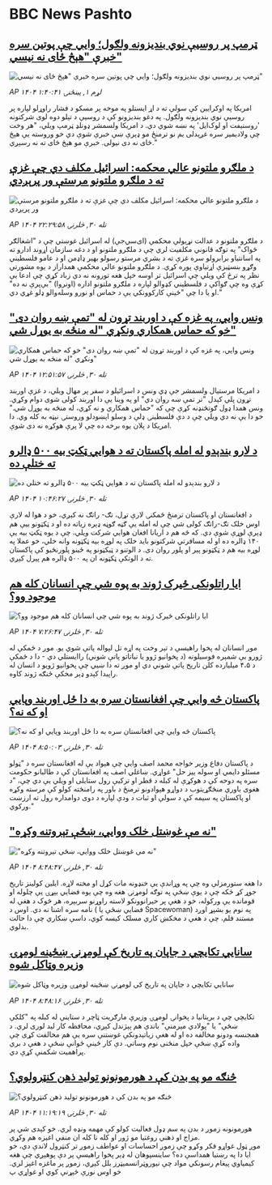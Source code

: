 # BBC News Pashto## [ټرمپ پر روسیې نوي بندیزونه ولګول؛ وايي‌ چې پوتین سره خبرې "هېڅ ځای نه نیسي"](https://www.bbc.com/pashto/articles/c8x18lejn5jo?at_medium=RSS&at_campaign=rss?at_campaign=githubrss)![ټرمپ پر روسیې نوي بندیزونه ولګول؛ وايي‌ چې پوتین سره خبرې "هېڅ ځای نه نیسي"](https://ichef.bbci.co.uk/ace/ws/240/cpsprodpb/a4ac/live/8950e390-afb0-11f0-8d08-1b665d660a89.png)_AP ۱۴۰۴ لړم ۱, پينځنۍ ۱:۴۰:۴۱_امریکا په اوکرايين کې سولې ته د اړ ایستلو په موخه پر مسکو د فشار راوړلو لپاره پر روسیې نوي بندیزونه ولګول. په دغو بندیزونو کې د روسیې د تېلو دوه لوی شرکتونه 'روسنیفت او لوک‌ایل' په نښه شوي دي.
د امریکا ولسمشر ډونلډ ټرمپ ویلي، "هر وخت چې ولادیمیر سره غږېدلی یم نو ترمنځ مو ډېرې ښې خبرې شوې دي خو وروسته یې هېڅ ځای نه دی نیولی. خبرې مو هېڅ ځای ته نه رسېږي."## [د ملګرو ملتونو عالي محکمه: اسرائيل مکلف دي چې غزې ته د ملګرو ملتونو مرستې ور پرېږدي](https://www.bbc.com/pashto/articles/c397v3xzzwzo?at_medium=RSS&at_campaign=rss?at_campaign=githubrss)![د ملګرو ملتونو عالي محکمه: اسرائيل مکلف دي چې غزې ته د ملګرو ملتونو مرستې ور پرېږدي](https://ichef.bbci.co.uk/ace/ws/240/cpsprodpb/9870/live/492e9470-af96-11f0-ba75-093eca1ac29b.jpg)_AP ۱۴۰۴ تله ۳۰, څلرنۍ ۲۲:۲۹:۵۸_د ملګرو ملتونو د عدالت نړیولې محکمې (ای‌سي‌جې) له اسرائيل غوښتي چې د "اشغالګر ځواک" په توګه قانوني مکلفیت لري چې د ملګرو ملتونو او د دغه سازمان اړوند ادارو ته په اسانتیاو برابرولو سره غزې ته د بشري‌ مرستو رسولو بهیر ډاډمن او د عامو فلسطیني وګړو بنسټيزې اړتیاوې پوره کړي.
د ملګرو ملتونو عالي محکمې همداراز د یوه مشورتي نظر په ترڅ کې ویلي چې اسرائيل تر اوسه خپل هغه تورونه نه دي زباد کړي چې ادعا یې کړې وه چې ګواکې د فلسطیني کډوالو لپاره د ملګرو ملتونو اداره (اونروا)‌ "بې‌پرې نه ده" او یا دا چې "ځینې کارکوونکي یې د حماس او نورو وسله‌والو ډلو غړي دي."## [ونس وايي، په غزه کې د اوربند تړون له "تمې ښه روان دی" خو که حماس همکاري ونکړي "له منځه به يوړل شي"](https://www.bbc.com/pashto/articles/cp8eyj1qd4lo?at_medium=RSS&at_campaign=rss?at_campaign=githubrss)![ونس وايي، په غزه کې د اوربند تړون له "تمې ښه روان دی" خو که حماس همکاري ونکړي "له منځه به يوړل شي"](https://ichef.bbci.co.uk/ace/ws/240/cpsprodpb/7a0c/live/025f6c40-aebf-11f0-ba75-093eca1ac29b.jpg)_AP ۱۴۰۴ تله ۳۰, څلرنۍ ۱۲:۵۱:۵۷_د امریکا مرستيال ولسمشر جې ډي ونس د اسرائیلو د سفر پر مهال ويلي، د غزې اوربند تړون پلي کېدل "تر تمې ښه روان دي" او په وينا یې دا اوربند کولی شوی دوام وکړي. ونس همدا ډول ګوتڅنډنه کړې چې که "حماس همکاري و نه کړي، له منځه به يوړل شي." خو دا یې نه دي ويلي چې د دې فلسطينۍ ډلې د وسلو اېښودلو وروستۍ نېټه به کله وي. دا امریکا د پلان يوه برخه ده چې لا پرې هوکړه نه دی شوې.## [ د لارو بندېدو له امله پاکستان ته د هوايي ټکټ بیه ۵۰۰ ‌ډالرو ته ختلې ده](https://www.bbc.com/pashto/articles/cz91nqp1n5qo?at_medium=RSS&at_campaign=rss?at_campaign=githubrss)![ د لارو بندېدو له امله پاکستان ته د هوايي ټکټ بیه ۵۰۰ ‌ډالرو ته ختلې ده](https://ichef.bbci.co.uk/ace/ws/240/cpsprodpb/466c/live/d56f8800-af31-11f0-b2a1-6f537f66f9aa.jpg)_AP ۱۴۰۴ تله ۳۰, څلرنۍ ۱۰:۴۶:۲۷_د افغانستان او پاکستان ترمنځ ځمکنۍ لارې تړل، تګ- راتګ نه کېږي، خو د هوا له لارې اوس خلک تګ-راتګ کولی شي چې له امله یې ګڼه ګوڼه ډېره زیاته ده او د ټکټونو بیې هم ډېرې لوړې شوې دي.
که څه هم د اریانا افغان هوايي شرکت ویلي، چې د یوه ټکټ بیه یې ۱۴۰ ډالره ده او له مسافرتي شرکتونو باید خلک په لوړه بیه ټکټونه وانه خلي، خو عملا په لوړه بیه هم د ټکټونو پېر او پلور روان دی.
د الوتنو د ټیکټونو په‌ ځینو پلورنځیو کې پاکستان ته د الوتکې ټکټونه ان په ۵۰۰ ډالره هم پېرل کېږي.## [ایا راتلونکی ځیرک ژوند به پوه شي چې انسانان کله هم موجود وو؟](https://www.bbc.com/pashto/articles/cr432d14xgeo?at_medium=RSS&at_campaign=rss?at_campaign=githubrss)![ایا راتلونکی ځیرک ژوند به پوه شي چې انسانان کله هم موجود وو؟](https://ichef.bbci.co.uk/ace/ws/240/cpsprodpb/db95/live/6d542350-af15-11f0-aa13-0b0479f6f42a.jpg)_AP ۱۴۰۴ تله ۳۰, څلرنۍ ۷:۲۶:۴۷_موږ انسانان له پخوا راهیسې د تېر وخت په اړه تل لېواله پاتې شوي یو.
موږ د ځمکې له ژورو بې شمېره فوسیلونه (د پخوانیو ژوو یا نباتاتو پاتې شوني) راایستلي دي - دا د ځمکې د ۴،۵ میلیارده کلن تاریخ پاتې شوني دي او موږ ته دا ښيي چې پخوانیو ژويو د انسان له راپیدا کېدو ډېر مخکې څنګه ژوند کاوه.## [پاکستان څه وايي چې افغانستان سره به دا ځل اوربند وپايي او که نه؟](https://www.bbc.com/pashto/articles/c2lpjndjz5qo?at_medium=RSS&at_campaign=rss?at_campaign=githubrss)![پاکستان څه وايي چې افغانستان سره به دا ځل اوربند وپايي او که نه؟](https://ichef.bbci.co.uk/ace/ws/240/cpsprodpb/937d/live/36921320-ae68-11f0-aa13-0b0479f6f42a.jpg)_AP ۱۴۰۴ تله ۳۰, څلرنۍ ۸:۵۰:۰۳_د پاکستان دفاع وزیر خواجه محمد اصف وايي چې هېواد یې له افغانستان سره د "ټولو مسئلو دایمي او سوله ‌ييز حل" غواړي.
ښاغلي اصف په افغانستان کې د طالبانو حکومت سره په دوحه کې د هوکړې له کبله د قطر او ترکیې رول ستایلی او ویلي یې دي چې، "د هغوی باوري منځګړیتوب د دواړو هېوادونو ترمنځ د باور په رامنځته کولو کې مرسته وکړه او پاکستان په سیمه کې د سولې او ثبات د ودې لپاره د دوی دوامداره رول ته ارزښت ورکوي."## [ "نه مې غوښتل خلک ووایي، ښځې تېروتنه وکړه"](https://www.bbc.com/pashto/articles/cq83yx59p9jo?at_medium=RSS&at_campaign=rss?at_campaign=githubrss)![ "نه مې غوښتل خلک ووایي، ښځې تېروتنه وکړه"](https://ichef.bbci.co.uk/ace/ws/240/cpsprodpb/3c2a/live/078c3f40-ae6f-11f0-b2a1-6f537f66f9aa.jpg)_AP ۱۴۰۴ تله ۳۰, څلرنۍ ۸:۴۸:۴۷_دا هغه ستورمزلې وه چې په وړاندې یې خنډونه مات کړل او مخته لاړه.
ایلین کولینز تاریخ جوړ کړ ځکه چې د یوې ښځې په توګه لومړنۍ هغه وه چې یوه فضايي بېړۍ یې چلوله او قومانده یې ورکوله، خو د هغې پر حیرانوونکو لاسته راوړنو سربېره، هر څوک د هغې له نامه سره اشنا نه دي.
اوس د ( فضايي ښځې یا Spacewoman) په نوم یو بشپړ اوږد مستند فلم، چې د هغې د مخکښ کاري مسلک کیسه کوي، داسې ښکاري چې دا حالت بدلوي.## [سانايي تکایچي د جاپان په تاریخ کې لومړنۍ ښځينه لومړۍ وزیره وټاکل شوه](https://www.bbc.com/pashto/articles/c5yl0dxx93ro?at_medium=RSS&at_campaign=rss?at_campaign=githubrss)![سانايي تکایچي د جاپان په تاریخ کې لومړنۍ ښځينه لومړۍ وزیره وټاکل شوه](https://ichef.bbci.co.uk/ace/ws/240/cpsprodpb/6039/live/2dd96f30-ae95-11f0-ba75-093eca1ac29b.jpg)_AP ۱۴۰۴ تله ۳۰, څلرنۍ ۸:۴۸:۱۶_تکایچي چې د بریتانیا د پخوانۍ لومړۍ وزیرې مارګریت ټاچر د ستاینې له کبله په "کلکې ښځې" یا "پولادي مېرمنې" باندې هم پېژندل کېږي، محافظه‌ کار لید لوری لري. د همجنسه ودونو مخالفه ده او له هغې زیاتېدونکې غوښتنې سره یې هم مخالفت کړی چې واده کړې ښځې خپل منځنی نوم وساتي.
دې کار ځينې ځوانې ښځې د هغې د بري پراهمیت شکمنې کړې دي.## [څنګه مو په بدن کې د هورمونونو تولید ذهن کنټرولوي؟](https://www.bbc.com/pashto/articles/cq6z232n5dyo?at_medium=RSS&at_campaign=rss?at_campaign=githubrss)![څنګه مو په بدن کې د هورمونونو تولید ذهن کنټرولوي؟](https://ichef.bbci.co.uk/ace/ws/240/cpsprodpb/ec8c/live/b85bcbc0-a9af-11f0-b2a1-6f537f66f9aa.jpg)_AP ۱۴۰۴ تله ۳۰, څلرنۍ ۱۱:۱۹:۱۹_هورمونونه زموږ د بدن په سم ډول فعالیت کولو کې مهمه ونډه لري. خو کېدی شي پر مزاج او ذهني روغتیا مو ژور او کله نا کله ان منفي اغېزه هم وکړي.  
موږ ټول غواړو فکر وکړو چې زموږ احساسات او عواطف زموږ تر کنټرول لاندې دي، خو ایا دا په رښتیا همداسې ده؟
ساینسپوهان له ډېر پخوا راهیسې پر دې پوهېږي چې هغه کیمیاوي پیغام رسونکي مواد چې نیوروټرانسمیټرز بلل کېږي، زموږ پر ماغزه اغېز لري.
خو اوس نورې څېړنې کوي او غواړي پ